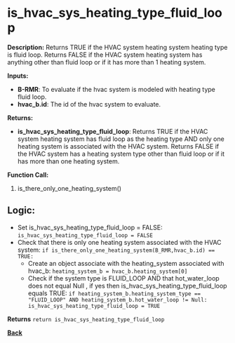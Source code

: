 # is_hvac_sys_heating_type_fluid_loop 

**Description:** Returns TRUE if the HVAC system heating system heating type is fluid loop. Returns FALSE if the HVAC system heating system has anything other than fluid loop or if it has more than 1 heating system.   

**Inputs:**  
- **B-RMR**: To evaluate if the hvac system is modeled with heating type fluid loop.   
- **hvac_b.id**: The id of the hvac system to evaluate.  

**Returns:**  
- **is_hvac_sys_heating_type_fluid_loop**: Returns TRUE if the HVAC system heating system has fluid loop as the heating type AND only one heating system is associated with the HVAC system. Returns FALSE if the HVAC system has a heating system type other than fluid loop or if it has more than one heating system.   
 
**Function Call:**  
1. is_there_only_one_heating_system()

## Logic:   
- Set is_hvac_sys_heating_type_fluid_loop = FALSE: `is_hvac_sys_heating_type_fluid_loop = FALSE`  
- Check that there is only one heating system associated with the HVAC system: `if is_there_only_one_heating_system(B_RMR,hvac_b.id) == TRUE:`  
    - Create an object associate with the heating_system associated with hvac_b: `heating_system_b = hvac_b.heating_system[0]`
    - Check if the system type is FLUID_LOOP AND that hot_water_loop does not equal Null , if yes then is_hvac_sys_heating_type_fluid_loop equals TRUE: `if heating_system_b.heating_system_type == "FLUID_LOOP" AND heating_system_b.hot_water_loop != Null: is_hvac_sys_heating_type_fluid_loop = TRUE` 

**Returns** `return is_hvac_sys_heating_type_fluid_loop`  

**[Back](../../../_toc.md)**